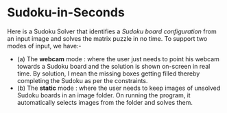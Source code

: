 # Sudoku-in-Seconds

Here is a Sudoku Solver that identifies a *Sudoku board configuration* from an input image and solves the matrix puzzle in no time.
To support two modes of input, we have:-
- (a) The **webcam** mode : where the user just needs to point his webcam towards a Sudoku board and the solution is shown on-screen in real time.
      By solution, I mean the missing boxes getting filled thereby completing the Sudoku as per the constraints.
- (b) The **static** mode : where the user needs to keep images of unsolved Sudoku boards in an image folder. 
      On running the program, it automatically selects images from the folder and solves them. 
      

